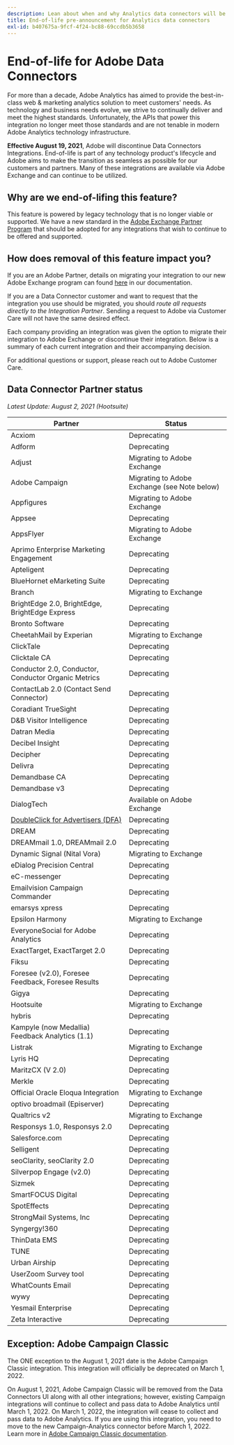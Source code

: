 ```yaml
---
description: Lean about when and why Analytics data connectors will be end-of-lifed.
title: End-of-life pre-announcement for Analytics data connectors
exl-id: b407675a-9fcf-4f24-bc88-69ccdb5b3658
---
```

# End-of-life for Adobe Data Connectors

For more than a decade, Adobe Analytics has aimed to provide the best-in-class web & marketing analytics solution to meet customers' needs. As technology and business needs evolve, we strive to continually deliver and meet the highest standards.  Unfortunately, the APIs that power this integration no longer meet those standards and are not tenable in modern Adobe Analytics technology infrastructure.

**Effective August 19, 2021**, Adobe will discontinue Data Connectors Integrations. End-of-life is part of any technology product's lifecycle and Adobe aims to make the transition as seamless as possible for our customers and partners. Many of these integrations are available via Adobe Exchange and can continue to be utilized.  

## Why are we end-of-lifing this feature?

This feature is powered by legacy technology that is no longer viable or supported. We have a new standard in the [Adobe Exchange Partner Program](https://partners.adobe.com/exchangeprogram/experiencecloud) that should be adopted for any integrations that wish to continue to be offered and supported. 

## How does removal of this feature impact you?

If you are an Adobe Partner, details on migrating your integration to our new Adobe Exchange program can found [here](https://adobeexchangeec.zendesk.com/hc/en-us/articles/360003867071-Adobe-Analytics-Integration-Tools) in our documentation.  

If you are a Data Connector customer and want to request that the integration you use should be migrated, you should *route all requests directly to the Integration Partner*. Sending a request to Adobe via Customer Care will not have the same desired effect.

Each company providing an integration was given the option to migrate their integration to Adobe Exchange or discontinue their integration. Below is a summary of each current integration and their accompanying decision.

For additional questions or support, please reach out to Adobe Customer Care.

## Data Connector Partner status

*Latest Update: August 2, 2021 (Hootsuite)*

| Partner | Status |
| --- | --- |
| Acxiom | Deprecating |
| Adform | Deprecating |
| Adjust | Migrating to Adobe Exchange |
| Adobe Campaign | Migrating to Adobe Exchange (see Note below) |
| Appfigures | Migrating to Adobe Exchange |
| Appsee | Deprecating |
| AppsFlyer | Migrating to Adobe Exchange | 
| Aprimo Enterprise Marketing Engagement | Deprecating |
| Apteligent | Deprecating| 
| BlueHornet eMarketing Suite | Deprecating | 
| Branch | Migrating to Exchange |
| BrightEdge 2.0, BrightEdge, BrightEdge Express | Deprecating |
| Bronto Software | Deprecating| 
| CheetahMail by Experian | Migrating to Exchange |
| ClickTale | Deprecating |
| Clicktale CA | Deprecating |
| Conductor 2.0, Conductor, Conductor Organic Metrics | Deprecating |
| ContactLab 2.0 (Contact Send Connector) | Deprecating |
| Coradiant TrueSight | Deprecating |
| D&B Visitor Intelligence | Deprecating |
| Datran Media | Deprecating |
| Decibel Insight | Deprecating |
| Decipher | Deprecating |
| Delivra | Deprecating |
| Demandbase CA | Deprecating |
| Demandbase v3 | Deprecating |
| DialogTech | Available on Adobe Exchange |
| [DoubleClick for Advertisers (DFA)](/help/import/data-connectors/dfa-data-connector-analytics/dfa-eol.md) | Deprecating |
| DREAM | Deprecating |
| DREAMmail 1.0, DREAMmail 2.0 | Deprecating | 
| Dynamic Signal (Nital Vora) | Migrating to Exchange |
| eDialog Precision Central | Deprecating |
| eC-messenger | Deprecating |
| Emailvision Campaign Commander | Deprecating |
| emarsys xpress | Deprecating |
| Epsilon Harmony | Migrating to Exchange |
| EveryoneSocial for Adobe Analytics | Deprecating |
| ExactTarget, ExactTarget 2.0 | Deprecating |
| Fiksu | Deprecating |
| Foresee (v2.0), Foresee Feedback, Foresee Results | Deprecating |
| Gigya | Deprecating |
| Hootsuite | Migrating to Exchange |
| hybris | Deprecating |
| Kampyle (now Medallia) Feedback Analytics (1.1) | Deprecating |
| Listrak | Migrating to Exchange |
| Lyris HQ | Deprecating |
| MaritzCX (V 2.0) | Deprecating |
| Merkle | Deprecating |
| Official Oracle Eloqua Integration | Migrating to Exchange |
| optivo broadmail (Episerver) | Deprecating |
| Qualtrics v2 | Migrating to Exchange |
| Responsys 1.0, Responsys 2.0 | Deprecating |
| Salesforce.com | Deprecating |
| Selligent | Deprecating |
| seoClarity, seoClarity 2.0 | Deprecating |
| Silverpop Engage (v2.0) | Deprecating |
| Sizmek | Deprecating |
| SmartFOCUS Digital | Deprecating |
| SpotEffects | Deprecating |
| StrongMail Systems, Inc | Deprecating |
| Syngergy!360 | Deprecating |
| ThinData EMS | Deprecating |
| TUNE | Deprecating |
| Urban Airship | Deprecating |
| UserZoom Survey tool | Deprecating |
| WhatCounts Email | Deprecating |
| wywy | Deprecating |
| Yesmail Enterprise | Deprecating |
| Zeta Interactive | Deprecating |

## Exception: Adobe Campaign Classic

The ONE exception to the August 1, 2021 date is the Adobe Campaign Classic integration. This integration will officially be deprecated on March 1, 2022. 

On August 1, 2021, Adobe Campaign Classic will be removed from the Data Connectors UI along with all other integrations; however, existing Campaign integrations will continue to collect and pass data to Adobe Analytics until March 1, 2022. On March 1, 2022, the integration will cease to collect and pass data to Adobe Analytics. If you are using this integration, you need to move to the new Campaign-Analytics connector before March 1, 2022. Learn more in [Adobe Campaign Classic documentation](https://experienceleague.adobe.com/docs/campaign-classic/using/release-notes/aa-connector-migration.html).